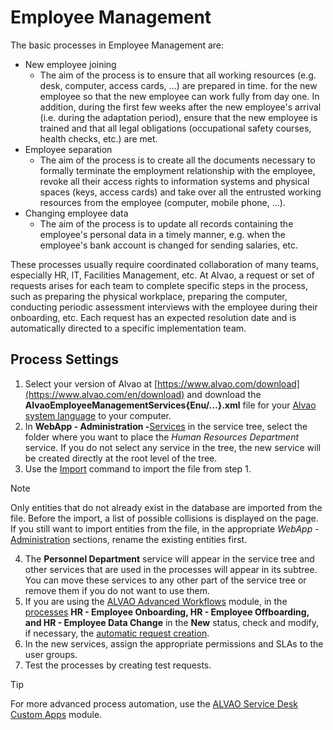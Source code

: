 # Employee Management
      
The basic processes in Employee Management are:
      
- New employee joining
    - The aim of the process is to ensure that all working resources (e.g. desk, computer, access cards, ...) are prepared in time.
  for the new employee so that the new employee can work fully from day one. In addition, during the first few weeks after the new employee's arrival (i.e. during the adaptation period), ensure that the new employee is trained and that all legal obligations (occupational safety courses, health checks, etc.) are met.
- Employee separation
    - The aim of the process is to create all the documents necessary to formally terminate the employment relationship with the employee, revoke all their access rights to information systems and physical spaces (keys, access cards) and take over all the entrusted working resources from the employee (computer, mobile phone, ...).
- Changing employee data
    - The aim of the process is to update all records containing the employee's personal data in a timely manner, e.g. when the employee's bank account is changed for sending salaries, etc.

These processes usually require coordinated collaboration of many teams, especially HR, IT, Facilities Management, etc. At Alvao, a request or set of requests arises for each team to complete specific steps in the process, such as preparing the physical workplace, preparing the computer, conducting periodic assessment interviews with the employee during their onboarding, etc. Each request has an expected resolution date and is automatically directed to a specific implementation team.
      
## Process Settings

1. Select your version of Alvao at [https://www.alvao.com/download](https://www.alvao.com/en/download) and download the **AlvaoEmployeeManagementServices{Enu/...}.xml** file for your [Alvao system language](../../../alvao-asset-management/implementation/supported-languages) to your computer.
2. In **WebApp - Administration -**[Services](../../../list-of-windows/alvao-webapp/administration/service-desk/service) in the service tree, select the folder where you want to place the *Human Resources Department* service.
  If you do not select any service in the tree, the new service will be created directly at the root level of the tree.
3. Use the [Import](../../../alvao-service-desk/implementation/services/service-transfer) command to import the file from step 1.

> [!NOTE]
> Only entities that do not already exist in the database are imported from the file. Before the import, a list of possible collisions is displayed on the page.   If you still want to import entities from the file, in the appropriate *WebApp* - [Administration](../../../list-of-windows/alvao-webapp/administration) sections, rename the existing entities first.

4. The **Personnel Department** service will appear in the service tree and other services that are used in the processes will appear in its subtree. You can move these services to any other part of the service tree or remove them if you do not want to use them.
5. If you are using the [ALVAO Advanced Workflows](../../../modules/alvao-sd-advanced-workflows) module, in the [processes](../../../list-of-windows/alvao-webapp/administration/service-desk/process) **HR - Employee Onboarding, HR - Employee Offboarding, and HR - Employee Data Change** in the **New** status, check and modify, if necessary, the [automatic request creation](../../../list-of-windows/alvao-webapp/administration/service-desk/process/detail/status-request/automatic-request-creation).
6. In the new services, assign the appropriate permissions and SLAs to the user groups.
7. Test the processes by creating test requests.

> [!TIP]
> For more advanced process automation, use the [ALVAO Service Desk Custom Apps](../../../modules/alvao-sd-custom-apps) module.
